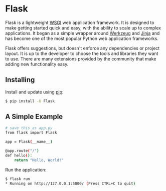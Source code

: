# Flask

Flask is a lightweight [WSGI](https://wsgi.readthedocs.io/) web application framework. It is designed to make getting started quick and easy, with the ability to scale up to complex applications. It began as a simple wrapper around [Werkzeug](https://werkzeug.palletsprojects.com/) and [Jinja](https://jinja.palletsprojects.com/) and has become one of the most popular Python web application frameworks.

Flask offers suggestions, but doesn't enforce any dependencies or project layout. It is up to the developer to choose the tools and libraries they want to use. There are many extensions provided by the community that make adding new functionality easy.

## Installing

Install and update using [pip](https://pip.pypa.io/en/stable/getting-started/):

```bash
$ pip install -U Flask
```

## A Simple Example

```bash
# save this as app.py
from flask import Flask

app = Flask(__name__)

@app.route("/")
def hello():
    return "Hello, World!"
```

Run the application:

```bash
$ flask run
* Running on http://127.0.0.1:5000/ (Press CTRL+C to quit)
```
